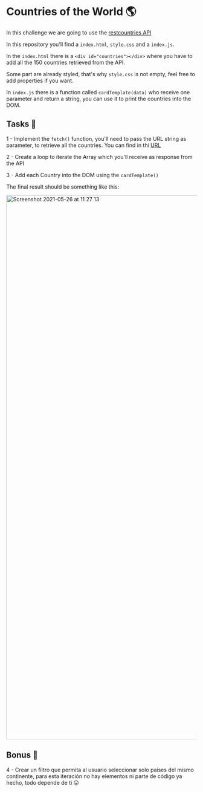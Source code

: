 # Countries of the World 🌎

In this challenge we are going to use the [restcountries API](https://restcountries.com/)

In this repository you'll find a `index.html`, `style.css` and a `index.js`.

In the `index.html` there is a `<div id="countries"></div>` where you have to add all the 150 countries retrieved from the API.

Some part are already styled, that's why `style.css` is not empty, feel free to add properties if you want.

In `index.js` there is a function called `cardTemplate(data)` who receive one parameter and return a string, you can use it to print the countries into the DOM.

## Tasks 📝

1 - Implement the `fetch()` function, you'll need to pass the URL string as parameter, to retrieve all the countries. You can find in thi [URL](https://restcountries.com/#endpoints-all) 

2 - Create a loop to iterate the Array which you'll receive as response from the API 

3 - Add each Country into the DOM using the `cardTemplate()`

The final result should be something like this:

<img width="1440" alt="Screenshot 2021-05-26 at 11 27 13" src="https://user-images.githubusercontent.com/33903092/119640675-23433900-be19-11eb-9eb7-095046759d34.png">

## Bonus 🎁

4 - Crear un filtro que permita al usuario seleccionar solo países del mismo continente, para esta iteración no hay elementos ni parte de código ya hecho, todo depende de ti 😜
